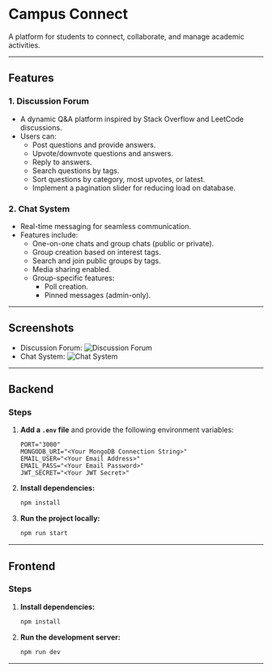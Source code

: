 # Campus Connect

A platform for students to connect, collaborate, and manage academic activities.

---

## Features

### 1. Discussion Forum

- A dynamic Q&A platform inspired by Stack Overflow and LeetCode discussions.
- Users can:
  - Post questions and provide answers.
  - Upvote/downvote questions and answers.
  - Reply to answers.
  - Search questions by tags.
  - Sort questions by category, most upvotes, or latest.
  - Implement a pagination slider for reducing load on database.

### 2. Chat System

- Real-time messaging for seamless communication.
- Features include:
  - One-on-one chats and group chats (public or private).
  - Group creation based on interest tags.
  - Search and join public groups by tags.
  - Media sharing enabled.
  - Group-specific features:
    - Poll creation.
    - Pinned messages (admin-only).

---

## Screenshots

<!-- Add screenshots of features below -->

- Discussion Forum: ![Discussion Forum](./screenshots/discussion-forum.png)
- Chat System: ![Chat System](./screenshots/chat-system.png)

---

## Backend

### Steps

1. **Add a `.env` file** and provide the following environment variables:

   ```env
   PORT="3000"
   MONGODB_URI="<Your MongoDB Connection String>"
   EMAIL_USER="<Your Email Address>"
   EMAIL_PASS="<Your Email Password>"
   JWT_SECRET="<Your JWT Secret>"
   ```

2. **Install dependencies:**

   ```bash
   npm install
   ```

3. **Run the project locally:**

   ```bash
   npm run start
   ```

---

## Frontend

### Steps

1. **Install dependencies:**

   ```bash
   npm install
   ```

2. **Run the development server:**

   ```bash
   npm run dev
   ```

---
